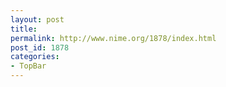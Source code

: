 ```yaml
---
layout: post
title: 
permalink: http://www.nime.org/1878/index.html
post_id: 1878
categories: 
- TopBar
---
```


